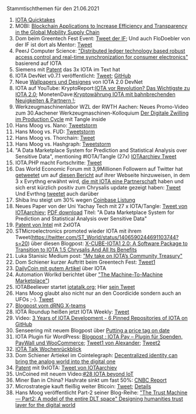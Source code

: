 Stammtischthemen für den 21.06.2021

1. [IOTA Quicktakes](https://www.youtube.com/watch?v=IL4ksQfEkfs)
2. MOBI: [Blockchain Applications to Increase Efficiency and Transparency in the Global Mobility Supply Chain](
https://dlt.mobi/blockchain-applications-to-increase-efficiency-and-transparency-in-the-global-mobility-supply-chain/)
3. Dom beim Greentech Fest Event: [Tweet der IF](https://twitter.com/iota/status/1404495199812861961?s=19); Und auch FloDoebler von der IF ist dort als Mentor: [Tweet](https://twitter.com/FloDoebler/status/1404729178197475329?s=20)
4.  PeerJ Computer Science: ["Distributed ledger technology based robust access control and real-time synchronization for consumer electronics"](https://peerj.com/articles/cs-566/) basierend auf IOTA
5.  Siemens mit [Patent](https://worldwide.espacenet.com/patent/search/family/068732938/publication/EP3829103A1?q=pn%3DEP3829103A1) das 3x IOTA im Text hat
6.  IOTA DevNet v0.7.1 veröffentlicht: [Tweet](https://twitter.com/AngeloCapossele/status/1404761949787803653?s=20); [GitHub](https://github.com/iotaledger/goshimmer/releases/tag/v0.7.1)
7.  Neue [Wallpapers und Designes](https://files.iota.org/media/IOTA_2_0_DevNet_Nectar_Image_Pack2.zip) von IOTA 2.0 DevNet
8.  IOTA auf YouTube: KryptoReport:[IOTA vor Revolution? Das Wichtigste zu IOTA 2.0](https://www.youtube.com/watch?v=ricquJW7LAw); MonetenDave:[Kryptowährung IOTA mit bahnbrechenden Neuigkeiten & Partnern !](https://www.youtube.com/watch?v=sID89zc4YyM); 
9.  Werkzeugmaschinenlabor WZL der RWTH Aachen: Neues Promo-Video zum 30.Aachener Werkzeugmaschinen-Kolloquium [Der Digitale Zwilling im Production Cycle](https://www.youtube.com/watch?v=uH7y62KPcxk) mit Tangle inside
10.  Hans Moog vs. Nano: [Tweetstorm](https://twitter.com/hus_qy/status/1404772058781949960?s=20)
11.  Hans Moog vs. FUD: [Tweetstorm](https://twitter.com/hus_qy/status/1404788914708176898?s=20)
12.  Hans Moog vs. Thorchain: [Tweet](https://twitter.com/hus_qy/status/1404849809169715201?s=20)
13.  Hans Moog vs. Hashgraph: [Tweetstorm](https://twitter.com/hus_qy/status/1405100379470286852?s=20)
14.  "A Data Marketplace System for Prediction and Statistical Analysis over Sensitive Data", mentioning #IOTA/Tangle (27x) [IOTAarchiev Tweet](https://twitter.com/_iotaarchive/status/1405059820705755139?s=20)
15.  IOTA.PHP macht Fortschritte: [Tweet](https://twitter.com/SourCL_Stefan/status/1405117418486349824?s=20)
16.  Das World Economic Forum mit 3,9Millionen Followern auf Twitter hat [getweetet](https://twitter.com/wef/status/1404789586048524288?s=20) um auf [diesen Bericht](https://www.weforum.org/agenda/2021/06/how-digital-authentication-could-drive-a-resale-revolution-for-fashion?utm_source=twitter&utm_medium=social_scheduler&utm_term=Circular+Economy&utm_content=15/06/2021+14:15) auf ihrer Webseite hinzuweisen, in dem 3 x Evrythng erwähnt wird, [die mit IOTA eine Partnerschaft](https://blog.iota.org/iota-evrythng-2a9b4b9d922d/) haben und sich erst kürzlich positiv zum Chrysalis update gezeigt haben: [Tweet](https://twitter.com/EVRYTHNG/status/1385982865075318785?s=20) Und Evrthng [tweetet](https://twitter.com/EVRYTHNG/status/1405154943732965378?s=20) auch darüber
17.  Shiba Inu steigt um 30% wegen [Coinbase Listung](https://www.crypto-news-flash.com/de/shiba-inu-schiesst-um-30-hoch-nach-coinbase-notierung/?feed_id=818&_unique_id=60c9e5b950251)
18.  Neues Paper von der Uni Yachay Tech mit 27 x IOTA/Tangle: [Tweet von IOTAarchiev](https://twitter.com/_iotaarchive/status/1405059820705755139?s=20); [PDF download](https://201.159.223.86/bitstream/123456789/307/1/ECMC0050.pdf) Titel: "A Data Marketplace System for Prediction and Statistical
Analysis over Sensitive Data"
19. [Patent von Intel](https://twitter.com/_iotaarchive/status/1405413652228939783?s=19) mit 2xIOTA
20. STMicroelectronics promoted wieder IOTA mit ihrem Tweet(https://twitter.com/ST_World/status/1406590244691103744?s=20) über diesen Blogpost: [X-CUBE-IOTA1 2.0: A Software Package to Transition to IOTA 1.5 Chrysalis And All Its Benefits](https://blog.st.com/x-cube-iota1/)
21. Luka Stanisic Medium post: ["My take on IOTA’s Community Treasury"](https://luka99.medium.com/my-take-on-iotas-community-treasury-f40deb7b56ba)
22. Dom Schiener kurzer Auftritt beim Greentech Fest: [Tweet1](https://twitter.com/iotatokennews/status/1405451756839055364?s=20)
23. [DailyCoin mit gutem Artikel](https://dailycoin.com/iotas-answer-to-the-blockchain-distributed-ledger-technology-scaled-globally/) über IOTA
24. Automation Worlkd berichtet über ["The Machine-To-Machine Marketplace"](https://www.automationworld.com/factory/robotics/article/21485606/evolution-of-machine-autonomy-in-factory-transactions))
25. IOTABeeliever startet [iotatalk.org](https://iotatalk.org/); Hier [sein Tweet](https://twitter.com/IOTABeeliever/status/1405486404453478402?s=20)
26. Hans Moog glaubt also nicht nur an den Coordicide sondern auch an UFOs ;-). [Tweet](https://twitter.com/hus_qy/status/1405661433275289601?s=20)
27. [Blogpost vom dRNG X-teams](https://blog.iota.org/drng-commitee-x-team/)
28. IOTA Roundup heißen jetzt IOTA Weekly: [Tweet](https://twitter.com/IotaWeekly/status/1405784416903995393?s=20)
29. Video: [3 Years of IOTA Development - 6 Pinned Repositories of IOTA on GitHub](https://www.youtube.com/watch?v=grLt41wPOYA)
30. Senseering mit neuem Blogpost über [Putting a price tag on date](https://medium.com/senseering/putting-a-price-tag-on-data-e846477ace2e)
31. IOTA Plugin für WordPress: [Blogpost : IOTA Pay – Plugin für Spenden, PayWall und WooCommerce](https://short-aktien.de/iota-pay-wordpress-plugin-spenden-woocommerce/); [Tweet1 von Alexander](https://twitter.com/shortaktien/status/1406250454384885763?s=20); [Tweet2](https://twitter.com/shortaktien/status/1406580043636170754?s=20)
32. [IOTA Talk Wochenrückblick](https://www.iota-talk.com/index.php?article-amp/93-wochenr%C3%BCckblick-vom-13-bis-19-juni-2021/&article%2F93-wochenr%C3%BCckblick-vom-13-bis-19-juni-2021%2F=&__twitter_impression=true)
33. Dom Schiener Artiekel im Cointelegraph: [Decentralized identity can bring the analog world into the digital one](https://cointelegraph.com/news/decentralized-identity-can-bring-the-analog-world-into-the-digital-one)
34. [Patent](https://worldwide.espacenet.com/patent/search/family/075647484/publication/CN112751915A?q=pn%3DCN112751915A) mit 9xIOTA: [Tweet von IOTAarchiev](https://twitter.com/_iotaarchive/status/1406861694828175360)
35. UnCoined mit neuem Video:[#28 IOTA beyond IoT](https://www.youtube.com/watch?v=rIYtFQpHw-U)
36. Miner Ban in China? Hashrate sinkt um fast 50%: [CNBC Report](https://www.cnbc.com/2021/06/15/chinas-bitcoin-miner-exodus-.html)
37. Microstrategie kauft fleißig weiter Bticoin: [Tweet](https://twitter.com/michael_saylor/status/1406946140344442882?s=20); [Details](https://www.microstrategy.com/en/investor-relations/press/microstrategy-acquires-additional-bitcoins-and-now-holds-over-105000-bitcoins-in-total_06-21-2021)
38. Hans Moog veröffentlicht Part-2 seiner Blog-Reihe: ["The Trust Machine — Part2: A model of the entire DLT space"
Designing humanities trust layer for the digital world](https://husqy.medium.com/the-trust-machine-part2-a-model-of-the-entire-dlt-space-f169fe527c75)


